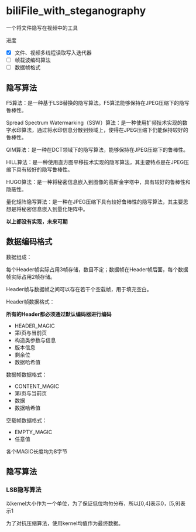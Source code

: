 # biliFile_with_steganography

一个将文件隐写在视频中的工具


进度

- [x] 文件、视频多线程读取写入迭代器
- [ ] 帧载波编码算法
- [ ] 数据帧格式

## 隐写算法

F5算法：是一种基于LSB替换的隐写算法。F5算法能够保持在JPEG压缩下的隐写鲁棒性。

Spread Spectrum Watermarking（SSW）算法：是一种使用扩频技术实现的数字水印算法，通过将水印信息分散到频域上，使得在JPEG压缩下仍能保持较好的鲁棒性。

QIM算法：是一种在DCT领域下的隐写算法，能够保持在JPEG压缩下的鲁棒性。

HILL算法：是一种使用直方图平移技术实现的隐写算法，其主要特点是在JPEG压缩下具有较好的隐写鲁棒性。

HUGO算法：是一种将秘密信息嵌入到图像的高斯金字塔中，具有较好的鲁棒性和隐蔽性。

量化矩阵隐写算法：是一种在JPEG压缩下具有较好鲁棒性的隐写算法，其主要思想是将秘密信息嵌入到量化矩阵中。

**以上都没有实现，未来可期**

## 数据编码格式

数据组成：

每个Header帧实际占用3帧存储，数目不定；数据帧在Header帧后面，每个数据帧实际占用2帧存储。

Header帧与数据帧之间可以存在若干个空载帧，用于填充空白。

Header帧数据格式：

**所有的Header都必须通过默认编码器进行编码**

- HEADER_MAGIC
- 第i页与当前页
- 构造类参数与信息
- 版本信息
- 剩余位
- 数据哈希值

数据帧数据格式：

- CONTENT_MAGIC
- 第i页与当前页
- 数据
- 数据哈希值

空载帧数据格式：

- EMPTY_MAGIC
- 任意值
 
各个MAGIC长度均为8字节

## 隐写算法

### LSB隐写算法

以kernel大小作为一个单位，为了保证低位均匀分布，所以[0,4]表示0，[5,9]表示1

为了对抗压缩算法，使用kernel均值作为最终数据。

